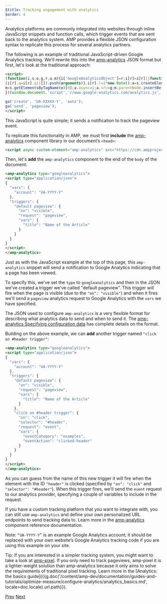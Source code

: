 ```yaml
---
$title: Tracking engagement with analytics
$order: 4
---
```


Analytics platforms are commonly integrated into websites through inline JavaScript snippets and function calls, which trigger events that are sent back to the analytics system. AMP provides a flexible JSON configuration syntax to replicate this process for several analytics partners.

The following is an example of traditional JavaScript-driven Google Analytics tracking. We'll rewrite this into the [amp-analytics](/docs/reference/components/amp-analytics.html) JSON format but first, let's look at the traditional approach:

```html
<script>
(function(i,s,o,g,r,a,m){i['GoogleAnalyticsObject']=r;i[r]=i[r]||function(){
(i[r].q=i[r].q||[]).push(arguments)},i[r].l=1*new Date();a=s.createElement(o),
m=s.getElementsByTagName(o)[0];a.async=1;a.src=g;m.parentNode.insertBefore(a,m)
})(window,document,'script','//www.google-analytics.com/analytics.js','ga');

ga('create', 'UA-XXXXX-Y', 'auto');
ga('send', 'pageview');
</script>
```

This JavaScript is quite simple; it sends a notification to track the pageview event.

To replicate this functionality in AMP, we must first **include** the [amp-analytics](/docs/reference/components/amp-analytics.html) component library in our document’s `<head>`:

```html
<script async custom-element="amp-analytics" src="https://cdn.ampproject.org/v0/amp-analytics-0.1.js"></script>
```

Then, let's **add** the `amp-analytics` component to the end of the `body` of the document:

```html
<amp-analytics type="googleanalytics">
<script type="application/json">
{
  "vars": {
    "account": "UA-YYYY-Y"
  },
  "triggers": {
    "default pageview": {
      "on": "visible",
      "request": "pageview",
      "vars": {
        "title": "Name of the Article"
      }
    }
  }
}
</script>
</amp-analytics>
```

Just as with the JavaScript example at the top of this page, this `amp-analytics` snippet will send a notification to Google Analytics indicating that a page has been viewed.

To specify this, we've set the `type` to `googleanalytics` and then in the JSON we've created a trigger we've called "default pageview".  This trigger will fire when the page is visible (due to the `"on": "visible"`) and when it fires we'll send a `pageview` analytics request to Google Analytics with the `vars` we have specified.

The JSON used to configure `amp-analytics` is a very flexible format for describing what analytics data to send and when to send it.  The [amp-analytics Specifying configuration data](/docs/reference/components/amp-analytics.html#specifying-configuration-data) has complete details on the format.

Building on the above example, we can **add** another trigger named `"click on #header trigger"`:

```html
<amp-analytics type="googleanalytics">
<script type="application/json">
{
  "vars": {
    "account": "UA-YYYY-Y"
  },
  "triggers": {
    "default pageview": {
      "on": "visible",
      "request": "pageview",
      "vars": {
        "title": "Name of the Article"
      }
    },
    "click on #header trigger": {
      "on": "click",
      "selector": "#header",
      "request": "event",
      "vars": {
        "eventCategory": "examples",
        "eventAction": "clicked-header"
      }
    }
  }
}
</script>
</amp-analytics>
```

As you can guess from the name of this new trigger it will fire when the element with the ID `"header"` is clicked (specified by `"on": "click"` and `"selector": "#header"`).  When this trigger fires, we'll send the `event` request to our analytics provider, specifying a couple of variables to include in the request.

If you have a custom tracking platform that you want to integrate with, you can still use `amp-analytics` and define your own personalized URL endpoints to send tracking data to. Learn more in the [amp-analytics](/docs/reference/components/amp-analytics.html) component reference documentation.

Note: `“UA-YYYY-Y”` is an example Google Analytics account; it should be replaced with your own website’s Google Analytics tracking code if you are using this example on your site.

Tip: If you are interested in a simpler tracking system, you might want to take a look at [amp-pixel](/docs/reference/components/amp-pixel.html). If you only need to track pageviews, amp-pixel it is a lighter-weight solution than amp-analytics because it only aims to solve the requirements of traditional pixel tracking. Learn more in the [Analytics: the basics guide]({{g.doc('/content/amp-dev/documentation/guides-and-tutorials/optimize-measure/configure-analytics/analytics_basics.md', locale=doc.locale).url.path}}).

<div class="prev-next-buttons">
  <a class="button prev-button" href="{{g.doc('/content/amp-dev/documentation/guides-and-tutorials/start/add_advanced/adding_carousels.md', locale=doc.locale).url.path}}"><span class="arrow-prev">Prev</span></a>
  <a class="button next-button" href="{{g.doc('/content/amp-dev/documentation/guides-and-tutorials/start/add_advanced/navigating.md', locale=doc.locale).url.path}}"><span class="arrow-next">Next</span></a>
</div>
